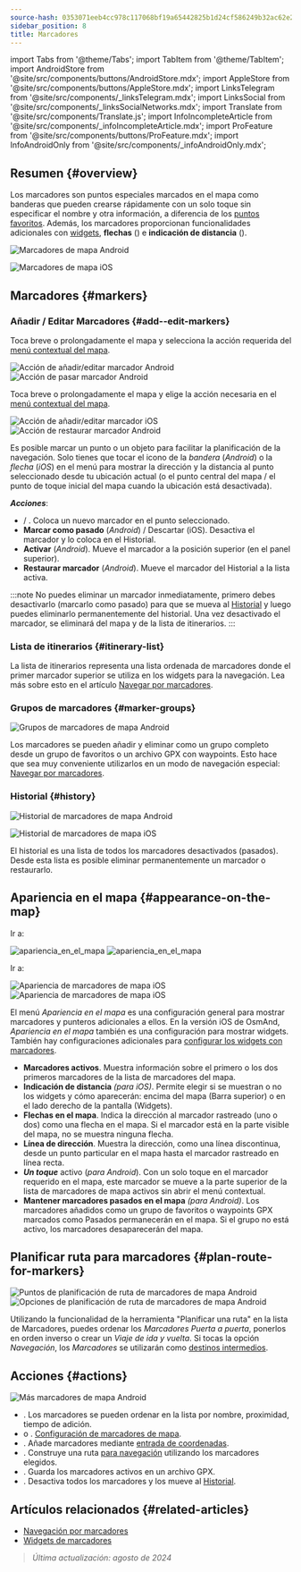 ```yaml
---
source-hash: 0353071eeb4cc978c117068bf19a65442825b1d24cf586249b32ac62e28c929f
sidebar_position: 8
title: Marcadores
---
```

import Tabs from '@theme/Tabs';
import TabItem from '@theme/TabItem';
import AndroidStore from '@site/src/components/buttons/AndroidStore.mdx';
import AppleStore from '@site/src/components/buttons/AppleStore.mdx';
import LinksTelegram from '@site/src/components/_linksTelegram.mdx';
import LinksSocial from '@site/src/components/_linksSocialNetworks.mdx';
import Translate from '@site/src/components/Translate.js';
import InfoIncompleteArticle from '@site/src/components/_infoIncompleteArticle.mdx';
import ProFeature from '@site/src/components/buttons/ProFeature.mdx';
import InfoAndroidOnly from '@site/src/components/_infoAndroidOnly.mdx';


## Resumen {#overview}

Los marcadores son puntos especiales marcados en el mapa como banderas que pueden crearse rápidamente con un solo toque sin especificar el nombre y otra información, a diferencia de los [puntos favoritos](./favorites.md). Además, los marcadores proporcionan funcionalidades adicionales con [widgets](../widgets/markers.md), **flechas** (<Translate android="true" ids="show_arrows_on_the_map"/>) e **indicación de distancia** (<Translate android="true" ids="show_direction"/>).

<Tabs groupId="operating-systems">

<TabItem value="android" label="Android">

![Marcadores de mapa Android](@site/static/img/map/map_markers_android.png)

</TabItem>

<TabItem value="ios" label="iOS">

![Marcadores de mapa iOS](@site/static/img/map/map_markers_ios.png)

</TabItem>

</Tabs>

## Marcadores {#markers}

### Añadir / Editar Marcadores {#add--edit-markers}

<Tabs groupId="operating-systems">

<TabItem value="android" label="Android">

Toca breve o prolongadamente el mapa y selecciona la acción requerida del [menú contextual del mapa](../map/map-context-menu.md#add--edit-marker).

![Acción de añadir/editar marcador Android](@site/static/img/map/add_marker_android.png) ![Acción de pasar marcador Android](@site/static/img/map/action_pass_marker_android.png)

</TabItem>

<TabItem value="ios" label="iOS">

Toca breve o prolongadamente el mapa y elige la acción necesaria en el [menú contextual del mapa](../map/map-context-menu.md#add--edit-marker).

![Acción de añadir/editar marcador iOS](@site/static/img/map/add_marker_ios.png) ![Acción de restaurar marcador Android](@site/static/img/map/action_restore_marker_android.png)

</TabItem>

</Tabs>

Es posible marcar un punto o un objeto para facilitar la planificación de la navegación. Solo tienes que tocar el icono de la *bandera* (*Android*) o la *flecha* (*iOS*) en el menú para mostrar la dirección y la distancia al punto seleccionado desde tu ubicación actual (o el punto central del mapa / el punto de toque inicial del mapa cuando la ubicación está desactivada).

***Acciones***:

- **<Translate android="true" ids="shared_string_marker"/>** / **<Translate android="true" ids="edit_map_marker"/>**. Coloca un nuevo marcador en el punto seleccionado.
- **Marcar como pasado** (*Android*) / Descartar (iOS). Desactiva el marcador y lo coloca en el Historial.
- **Activar** (*Android*). Mueve el marcador a la posición superior (en el panel superior).
- **Restaurar marcador** (*Android*). Mueve el marcador del Historial a la lista activa.

:::note
No puedes eliminar un marcador inmediatamente, primero debes desactivarlo (marcarlo como pasado) para que se mueva al [Historial](#history) y luego puedes eliminarlo permanentemente del historial. Una vez desactivado el marcador, se eliminará del mapa y de la lista de itinerarios.
:::


<!--
### Add Favorites to Map Markers {#add-favorites-to-map-markers}

<InfoAndroidOnly/>

![Favorites folder functions android](@site/static/img/personal/favorites_folder_functions_android.png)

You can add to or remove your favorites from [Map markers list](../personal/markers.md).
Tap &#8942; button (**Android**) opens special functions for a chosen Favorite folder (group).

**Functions for Favorite folder:**
- &nbsp;<Translate android="true" ids="shared_string_add_to_map_markers"/>  or <Translate android="true" ids="remove_from_map_markers"/>.
- Add or remove all Favorite points from a folder in [Map markers list](../personal/markers.md).
-->


### Lista de itinerarios {#itinerary-list}

La lista de itinerarios representa una lista ordenada de marcadores donde el primer marcador superior se utiliza en los widgets para la navegación. Lea más sobre esto en el artículo [Navegar por marcadores](../navigation/setup/markers-navigation.md#itinerary-list).

### Grupos de marcadores {#marker-groups}

<InfoAndroidOnly />

![Grupos de marcadores de mapa Android](@site/static/img/personal/markers/map_markers_groups_add_android.png)

Los marcadores se pueden añadir y eliminar como un grupo completo desde un grupo de favoritos o un archivo GPX con waypoints. Esto hace que sea muy conveniente utilizarlos en un modo de navegación especial: [Navegar por marcadores](../navigation/setup/markers-navigation.md#add-group-of-favorite).

### Historial {#history}

<Tabs groupId="operating-systems">

<TabItem value="android" label="Android">

![Historial de marcadores de mapa Android](@site/static/img/personal/markers/map_markers_history_android.png)

</TabItem>

<TabItem value="ios" label="iOS">

![Historial de marcadores de mapa iOS](@site/static/img/personal/markers/map_markers_history_ios.png)

</TabItem>

</Tabs>

El historial es una lista de todos los marcadores desactivados (pasados). Desde esta lista es posible eliminar permanentemente un marcador o restaurarlo.


## Apariencia en el mapa {#appearance-on-the-map}

<Tabs groupId="operating-systems">

<TabItem value="android" label="Android">

Ir a: *<Translate android="true" ids="shared_string_menu,map_markers_item,shared_string_more_without_dots,appearance_on_the_map"/>*

![apariencia_en_el_mapa](@site/static/img/widgets/appearence_on_the_map-01.png) ![apariencia_en_el_mapa](@site/static/img/widgets/appearence_on_the_map-02.png)

</TabItem>

<TabItem value="ios" label="iOS">

Ir a: *<Translate ios="true" ids="shared_string_menu,map_markers,appearance_on_map"/>*

![Apariencia de marcadores de mapa iOS](@site/static/img/widgets/map_markers_appearance_ios-01.png) ![Apariencia de marcadores de mapa iOS](@site/static/img/widgets/map_markers_appearance_ios-02.png)

</TabItem>

</Tabs>

El menú *Apariencia en el mapa* es una configuración general para mostrar marcadores y punteros adicionales a ellos.
En la versión iOS de OsmAnd, *Apariencia en el mapa* también es una configuración para mostrar widgets. También hay configuraciones adicionales para [configurar los widgets con marcadores](../widgets/markers.md#configure-marker-widgets).

- **Marcadores activos**. Muestra información sobre el primero o los dos primeros marcadores de la lista de marcadores del mapa.
- **Indicación de distancia** *(para iOS)*. Permite elegir si se muestran o no los widgets y cómo aparecerán: encima del mapa (Barra superior) o en el lado derecho de la pantalla (Widgets).
- **Flechas en el mapa**. Indica la dirección al marcador rastreado (uno o dos) como una flecha en el mapa. Si el marcador está en la parte visible del mapa, no se muestra ninguna flecha.
- **Línea de dirección**. Muestra la dirección, como una línea discontinua, desde un punto particular en el mapa hasta el marcador rastreado en línea recta.
- ***Un toque*** activo (*para Android*). Con un solo toque en el marcador requerido en el mapa, este marcador se mueve a la parte superior de la lista de marcadores de mapa activos sin abrir el menú contextual.
- **Mantener marcadores pasados en el mapa** *(para Android)*. Los marcadores añadidos como un grupo de favoritos o waypoints GPX marcados como Pasados permanecerán en el mapa. Si el grupo no está activo, los marcadores desaparecerán del mapa.


## Planificar ruta para marcadores {#plan-route-for-markers}

<InfoAndroidOnly />

*<Translate android="true" ids="shared_string_menu,map_markers,shared_string_more_without_dots,plan_route"/>*

![Puntos de planificación de ruta de marcadores de mapa Android](@site/static/img/personal/markers/map_markers_plan_route_points_android.png) ![Opciones de planificación de ruta de marcadores de mapa Android](@site/static/img/personal/markers/map_markers_plan_route_options_android.png)

Utilizando la funcionalidad de la herramienta "Planificar una ruta" en la lista de Marcadores, puedes ordenar los *Marcadores* *Puerta a puerta*, ponerlos en orden inverso o crear un *Viaje de ida y vuelta*. Si tocas la opción *Navegación*, los *Marcadores* se utilizarán como [destinos intermedios](../navigation/setup/route-navigation.md#intermediate-destinations).


## Acciones {#actions}

<InfoAndroidOnly />

![Más marcadores de mapa Android](@site/static/img/personal/markers/map_markers_more_android.png)

- **<Translate android="true" ids="sort_by"/>**. Los marcadores se pueden ordenar en la lista por nombre, proximidad, tiempo de adición.
- **<Translate android="true" ids="appearance_on_the_map"/>** o **<Translate ios="true" ids="shared_string_appearance"/>**. [Configuración de marcadores de mapa](#appearance-on-the-map).
- **<Translate android="true" ids="coordinate_input"/>**. Añade marcadores mediante [entrada de coordenadas](../plan-route/coordinate-input.md).
- **<Translate android="true" ids="plan_route"/>**. Construye una ruta [para navegación](../navigation/setup/markers-navigation.md) utilizando los marcadores elegidos.
- **<Translate android="true" ids="marker_save_as_track"/>**. Guarda los marcadores activos en un archivo GPX.
- **<Translate android="true" ids="move_all_to_history"/>**. Desactiva todos los marcadores y los mueve al [Historial](#history).


## Artículos relacionados {#related-articles}

- [Navegación por marcadores](../navigation/setup/markers-navigation.md)
- [Widgets de marcadores](../widgets/markers.md)

> *Última actualización: agosto de 2024*